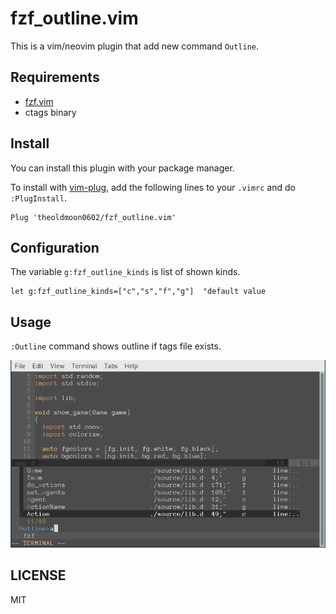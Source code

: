 # fzf_outline.vim

This is a vim/neovim plugin that add new command `Outline`.

## Requirements

- [fzf.vim](https://github.com/gmarik/vundle)
- ctags binary

## Install

You can install this plugin with your package manager. 

To install with [vim-plug](https://github.com/junegunn/vim-plug), add the following lines to your `.vimrc` and do `:PlugInstall`.

```vim
Plug 'theoldmoon0602/fzf_outline.vim'
```

## Configuration

The variable `g:fzf_outline_kinds` is list of shown kinds.

```vim
let g:fzf_outline_kinds=["c","s","f","g"]  "default value
```

## Usage
`:Outline` command shows outline if tags file exists.

![](https://raw.githubusercontent.com/theoldmoon0602/fzf_outline.vim/screenshot/screenshot.png)

## LICENSE
MIT
